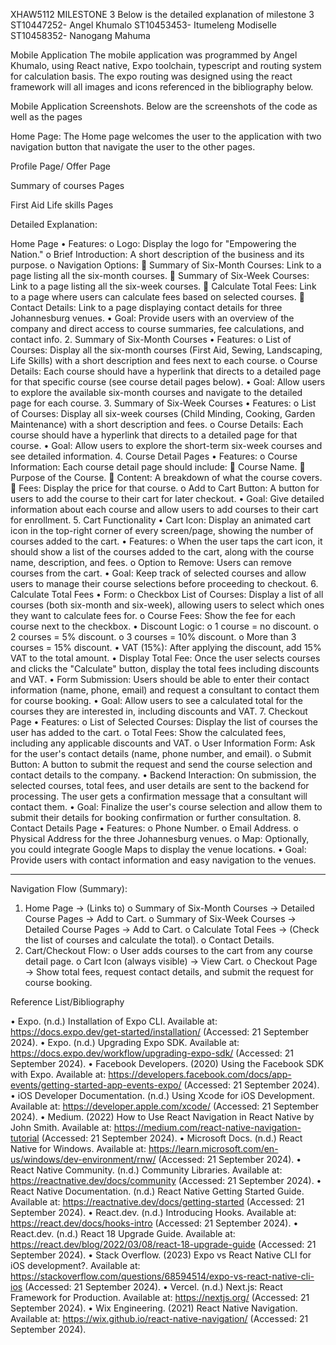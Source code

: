
XHAW5112 
MILESTONE 3	
Below is the detailed explanation of milestone 3
ST10447252- Angel Khumalo
ST10453453- Itumeleng Modiselle
ST10458352- Nanogang Mahuma	

 
Mobile Application
The mobile application was programmed by Angel Khumalo, using React native, Expo toolchain, typescript and routing system for calculation basis. The expo routing was designed using the react framework will all images and icons referenced in the bibliography below.


Mobile Application Screenshots.
Below are the screenshots of the code as well as the pages 
 

Home Page: The Home page welcomes the user to the application with two navigation button that navigate the user to the other pages.



 

Profile Page/ Offer Page

  


 
Summary of courses Pages
 


 
First Aid Life skills Pages
 

 

 

 

  
 

 


Detailed Explanation:  


Home Page
•	Features:
o	Logo: Display the logo for "Empowering the Nation."
o	Brief Introduction: A short description of the business and its purpose.
o	Navigation Options:
	Summary of Six-Month Courses: Link to a page listing all the six-month courses.
	Summary of Six-Week Courses: Link to a page listing all the six-week courses.
	Calculate Total Fees: Link to a page where users can calculate fees based on selected courses.
	Contact Details: Link to a page displaying contact details for three Johannesburg venues.
•	Goal: Provide users with an overview of the company and direct access to course summaries, fee calculations, and contact info.
2. Summary of Six-Month Courses
•	Features:
o	List of Courses: Display all the six-month courses (First Aid, Sewing, Landscaping, Life Skills) with a short description and fees next to each course.
o	Course Details: Each course should have a hyperlink that directs to a detailed page for that specific course (see course detail pages below).
•	Goal: Allow users to explore the available six-month courses and navigate to the detailed page for each course.
3. Summary of Six-Week Courses
•	Features:
o	List of Courses: Display all six-week courses (Child Minding, Cooking, Garden Maintenance) with a short description and fees.
o	Course Details: Each course should have a hyperlink that directs to a detailed page for that course.
•	Goal: Allow users to explore the short-term six-week courses and see detailed information.
4. Course Detail Pages
•	Features:
o	Course Information: Each course detail page should include:
	Course Name.
	Purpose of the Course.
	Content: A breakdown of what the course covers.
	Fees: Display the price for that course.
o	Add to Cart Button: A button for users to add the course to their cart for later checkout.
•	Goal: Give detailed information about each course and allow users to add courses to their cart for enrollment.
5. Cart Functionality
•	Cart Icon: Display an animated cart icon in the top-right corner of every screen/page, showing the number of courses added to the cart.
•	Features:
o	When the user taps the cart icon, it should show a list of the courses added to the cart, along with the course name, description, and fees.
o	Option to Remove: Users can remove courses from the cart.
•	Goal: Keep track of selected courses and allow users to manage their course selections before proceeding to checkout.
6. Calculate Total Fees
•	Form:
o	Checkbox List of Courses: Display a list of all courses (both six-month and six-week), allowing users to select which ones they want to calculate fees for.
o	Course Fees: Show the fee for each course next to the checkbox.
•	Discount Logic:
o	1 course = no discount.
o	2 courses = 5% discount.
o	3 courses = 10% discount.
o	More than 3 courses = 15% discount.
•	VAT (15%): After applying the discount, add 15% VAT to the total amount.
•	Display Total Fee: Once the user selects courses and clicks the "Calculate" button, display the total fees including discounts and VAT.
•	Form Submission: Users should be able to enter their contact information (name, phone, email) and request a consultant to contact them for course booking.
•	Goal: Allow users to see a calculated total for the courses they are interested in, including discounts and VAT.
7. Checkout Page
•	Features:
o	List of Selected Courses: Display the list of courses the user has added to the cart.
o	Total Fees: Show the calculated fees, including any applicable discounts and VAT.
o	User Information Form: Ask for the user's contact details (name, phone number, and email).
o	Submit Button: A button to submit the request and send the course selection and contact details to the company.
•	Backend Interaction: On submission, the selected courses, total fees, and user details are sent to the backend for processing. The user gets a confirmation message that a consultant will contact them.
•	Goal: Finalize the user's course selection and allow them to submit their details for booking confirmation or further consultation.
8. Contact Details Page
•	Features:
o	Phone Number.
o	Email Address.
o	Physical Address for the three Johannesburg venues.
o	Map: Optionally, you could integrate Google Maps to display the venue locations.
•	Goal: Provide users with contact information and easy navigation to the venues.
________________________________________
Navigation Flow (Summary):
1.	Home Page → (Links to)
o	Summary of Six-Month Courses → Detailed Course Pages → Add to Cart.
o	Summary of Six-Week Courses → Detailed Course Pages → Add to Cart.
o	Calculate Total Fees → (Check the list of courses and calculate the total).
o	Contact Details.
2.	Cart/Checkout Flow:
o	User adds courses to the cart from any course detail page.
o	Cart Icon (always visible) → View Cart.
o	Checkout Page → Show total fees, request contact details, and submit the request for course booking.






































 
Reference List/Bibliography

•  Expo. (n.d.) Installation of Expo CLI. Available at: https://docs.expo.dev/get-started/installation/ (Accessed: 21 September 2024).
•  Expo. (n.d.) Upgrading Expo SDK. Available at: https://docs.expo.dev/workflow/upgrading-expo-sdk/ (Accessed: 21 September 2024).
•  Facebook Developers. (2020) Using the Facebook SDK with Expo. Available at: https://developers.facebook.com/docs/app-events/getting-started-app-events-expo/ (Accessed: 21 September 2024).
•  iOS Developer Documentation. (n.d.) Using Xcode for iOS Development. Available at: https://developer.apple.com/xcode/ (Accessed: 21 September 2024).
•  Medium. (2022) How to Use React Navigation in React Native by John Smith. Available at: https://medium.com/react-native-navigation-tutorial (Accessed: 21 September 2024).
•  Microsoft Docs. (n.d.) React Native for Windows. Available at: https://learn.microsoft.com/en-us/windows/dev-environment/rnw/ (Accessed: 21 September 2024).
•  React Native Community. (n.d.) Community Libraries. Available at: https://reactnative.dev/docs/community (Accessed: 21 September 2024).
•  React Native Documentation. (n.d.) React Native Getting Started Guide. Available at: https://reactnative.dev/docs/getting-started (Accessed: 21 September 2024).
•  React.dev. (n.d.) Introducing Hooks. Available at: https://react.dev/docs/hooks-intro (Accessed: 21 September 2024).
•  React.dev. (n.d.) React 18 Upgrade Guide. Available at: https://react.dev/blog/2022/03/08/react-18-upgrade-guide (Accessed: 21 September 2024).
•  Stack Overflow. (2023) Expo vs React Native CLI for iOS development?. Available at: https://stackoverflow.com/questions/68594514/expo-vs-react-native-cli-ios (Accessed: 21 September 2024).
•  Vercel. (n.d.) Next.js: React Framework for Production. Available at: https://nextjs.org/ (Accessed: 21 September 2024).
•  Wix Engineering. (2021) React Native Navigation. Available at: https://wix.github.io/react-native-navigation/ (Accessed: 21 September 2024).

	
	
	

 


 

